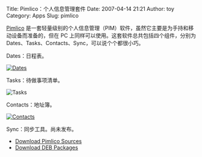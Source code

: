 Title: Pimlico：个人信息管理套件
Date: 2007-04-14 21:21
Author: toy
Category: Apps
Slug: pimlico

[Pimlico](http://www.pimlico-project.org/)
是一套轻量级别的个人信息管理（PIM）软件，虽然它主要是为手持和移动设备而准备的，但在
PC 上同样可以使用。这套软件总共包括四个组件，分别为
Dates、Tasks、Contacts、Sync，可以说个个都很小巧。

Dates：日程表。

[![Dates](http://i.linuxtoy.org/i/2007/04/dates_s.png)](http://i.linuxtoy.org/i/2007/04/dates.png)

Tasks：待做事项清单。

![Tasks](http://i.linuxtoy.org/i/2007/04/tasks.png)

Contacts：地址簿。

[![Contacts](http://i.linuxtoy.org/i/2007/04/contacts_s.png)](http://i.linuxtoy.org/i/2007/04/contacts.png)

Sync：同步工具。尚未发布。

- [Download Pimlico Sources](http://pimlico-project.org/sources/)  
- [Download DEB Packages](http://debian.o-hand.com/)
